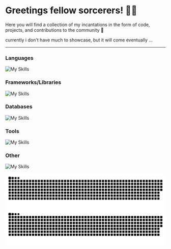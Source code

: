 # Greetings fellow sorcerers! 🧙‍♂️

Here you will find a collection of my incantations in the form of code, projects, and contributions to the community 📌

currently i don't have much to showcase, but it will come eventually ... 

---

### Languages

![My Skills](https://skillicons.dev/icons?i=py,ts,php,html,js,css,nodejs,dart,powershell,bash,cs,rust)

### Frameworks/Libraries

![My Skills](https://skillicons.dev/icons?i=flutter,laravel,flask,react,next,express,electron,vue,django)

### Databases

![My Skills](https://skillicons.dev/icons?i=mongodb,postgresql,mysql,sqlite,redis)

### Tools

![My Skills](https://skillicons.dev/icons?i=figma,docker,git,github,vscode,postman,linux)

### Other

![My Skills](https://skillicons.dev/icons?i=heroku,githubactions,googlecloud)


![github contribution grid snake animation](https://raw.githubusercontent.com/Madscientiste/Madscientiste/output/github-contribution-grid-snake-dark.svg#gh-dark-mode-only)
![github contribution grid snake animation](https://raw.githubusercontent.com/Madscientiste/Madscientiste/output/github-contribution-grid-snake.svg#gh-light-mode-only)
